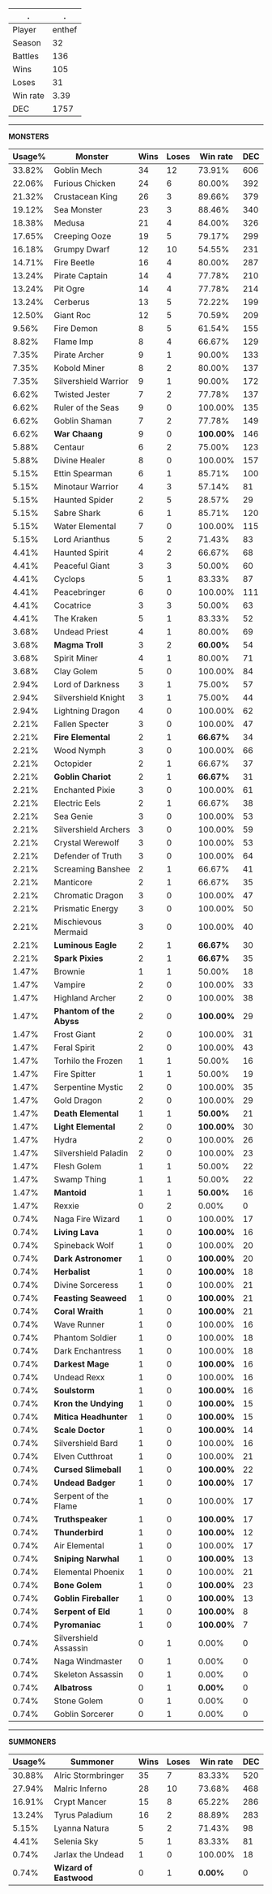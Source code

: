 .|.
|-|-
Player|enthef
Season|32
Battles|136
Wins|105
Loses|31
Win rate|3.39
DEC|1757

---
**MONSTERS**

Usage%|Monster|Wins|Loses|Win rate|DEC|
-|-|-|-|-|-|
33.82%|Goblin Mech|34|12|73.91%|606|
22.06%|Furious Chicken|24|6|80.00%|392|
21.32%|Crustacean King|26|3|89.66%|379|
19.12%|Sea Monster|23|3|88.46%|340|
18.38%|Medusa|21|4|84.00%|326|
17.65%|Creeping Ooze|19|5|79.17%|299|
16.18%|Grumpy Dwarf|12|10|54.55%|231|
14.71%|Fire Beetle|16|4|80.00%|287|
13.24%|Pirate Captain|14|4|77.78%|210|
13.24%|Pit Ogre|14|4|77.78%|214|
13.24%|Cerberus|13|5|72.22%|199|
12.50%|Giant Roc|12|5|70.59%|209|
9.56%|Fire Demon|8|5|61.54%|155|
8.82%|Flame Imp|8|4|66.67%|129|
7.35%|Pirate Archer|9|1|90.00%|133|
7.35%|Kobold Miner|8|2|80.00%|137|
7.35%|Silvershield Warrior|9|1|90.00%|172|
6.62%|Twisted Jester|7|2|77.78%|137|
6.62%|Ruler of the Seas|9|0|100.00%|135|
6.62%|Goblin Shaman|7|2|77.78%|149|
6.62%|**War Chaang**|9|0|**100.00%**|146|
5.88%|Centaur|6|2|75.00%|123|
5.88%|Divine Healer|8|0|100.00%|157|
5.15%|Ettin Spearman|6|1|85.71%|100|
5.15%|Minotaur Warrior|4|3|57.14%|81|
5.15%|Haunted Spider|2|5|28.57%|29|
5.15%|Sabre Shark|6|1|85.71%|120|
5.15%|Water Elemental|7|0|100.00%|115|
5.15%|Lord Arianthus|5|2|71.43%|83|
4.41%|Haunted Spirit|4|2|66.67%|68|
4.41%|Peaceful Giant|3|3|50.00%|60|
4.41%|Cyclops|5|1|83.33%|87|
4.41%|Peacebringer|6|0|100.00%|111|
4.41%|Cocatrice|3|3|50.00%|63|
4.41%|The Kraken|5|1|83.33%|52|
3.68%|Undead Priest|4|1|80.00%|69|
3.68%|**Magma Troll**|3|2|**60.00%**|54|
3.68%|Spirit Miner|4|1|80.00%|71|
3.68%|Clay Golem|5|0|100.00%|84|
2.94%|Lord of Darkness|3|1|75.00%|57|
2.94%|Silvershield Knight|3|1|75.00%|44|
2.94%|Lightning Dragon|4|0|100.00%|62|
2.21%|Fallen Specter|3|0|100.00%|47|
2.21%|**Fire Elemental**|2|1|**66.67%**|34|
2.21%|Wood Nymph|3|0|100.00%|66|
2.21%|Octopider|2|1|66.67%|37|
2.21%|**Goblin Chariot**|2|1|**66.67%**|31|
2.21%|Enchanted Pixie|3|0|100.00%|61|
2.21%|Electric Eels|2|1|66.67%|38|
2.21%|Sea Genie|3|0|100.00%|53|
2.21%|Silvershield Archers|3|0|100.00%|59|
2.21%|Crystal Werewolf|3|0|100.00%|53|
2.21%|Defender of Truth|3|0|100.00%|64|
2.21%|Screaming Banshee|2|1|66.67%|41|
2.21%|Manticore|2|1|66.67%|35|
2.21%|Chromatic Dragon|3|0|100.00%|47|
2.21%|Prismatic Energy|3|0|100.00%|50|
2.21%|Mischievous Mermaid|3|0|100.00%|40|
2.21%|**Luminous Eagle**|2|1|**66.67%**|30|
2.21%|**Spark Pixies**|2|1|**66.67%**|35|
1.47%|Brownie|1|1|50.00%|18|
1.47%|Vampire|2|0|100.00%|33|
1.47%|Highland Archer|2|0|100.00%|38|
1.47%|**Phantom of the Abyss**|2|0|**100.00%**|29|
1.47%|Frost Giant|2|0|100.00%|31|
1.47%|Feral Spirit|2|0|100.00%|43|
1.47%|Torhilo the Frozen|1|1|50.00%|16|
1.47%|Fire Spitter|1|1|50.00%|19|
1.47%|Serpentine Mystic|2|0|100.00%|35|
1.47%|Gold Dragon|2|0|100.00%|29|
1.47%|**Death Elemental**|1|1|**50.00%**|21|
1.47%|**Light Elemental**|2|0|**100.00%**|30|
1.47%|Hydra|2|0|100.00%|26|
1.47%|Silvershield Paladin|2|0|100.00%|23|
1.47%|Flesh Golem|1|1|50.00%|22|
1.47%|Swamp Thing|1|1|50.00%|22|
1.47%|**Mantoid**|1|1|**50.00%**|16|
1.47%|Rexxie|0|2|0.00%|0|
0.74%|Naga Fire Wizard|1|0|100.00%|17|
0.74%|**Living Lava**|1|0|**100.00%**|16|
0.74%|Spineback Wolf|1|0|100.00%|20|
0.74%|**Dark Astronomer**|1|0|**100.00%**|20|
0.74%|**Herbalist**|1|0|**100.00%**|18|
0.74%|Divine Sorceress|1|0|100.00%|21|
0.74%|**Feasting Seaweed**|1|0|**100.00%**|21|
0.74%|**Coral Wraith**|1|0|**100.00%**|21|
0.74%|Wave Runner|1|0|100.00%|16|
0.74%|Phantom Soldier|1|0|100.00%|18|
0.74%|Dark Enchantress|1|0|100.00%|18|
0.74%|**Darkest Mage**|1|0|**100.00%**|16|
0.74%|Undead Rexx|1|0|100.00%|16|
0.74%|**Soulstorm**|1|0|**100.00%**|16|
0.74%|**Kron the Undying**|1|0|**100.00%**|15|
0.74%|**Mitica Headhunter**|1|0|**100.00%**|15|
0.74%|**Scale Doctor**|1|0|**100.00%**|14|
0.74%|Silvershield Bard|1|0|100.00%|16|
0.74%|Elven Cutthroat|1|0|100.00%|21|
0.74%|**Cursed Slimeball**|1|0|**100.00%**|22|
0.74%|**Undead Badger**|1|0|**100.00%**|17|
0.74%|Serpent of the Flame|1|0|100.00%|17|
0.74%|**Truthspeaker**|1|0|**100.00%**|17|
0.74%|**Thunderbird**|1|0|**100.00%**|12|
0.74%|Air Elemental|1|0|100.00%|17|
0.74%|**Sniping Narwhal**|1|0|**100.00%**|13|
0.74%|Elemental Phoenix|1|0|100.00%|21|
0.74%|**Bone Golem**|1|0|**100.00%**|23|
0.74%|**Goblin Fireballer**|1|0|**100.00%**|13|
0.74%|**Serpent of Eld**|1|0|**100.00%**|8|
0.74%|**Pyromaniac**|1|0|**100.00%**|7|
0.74%|Silvershield Assassin|0|1|0.00%|0|
0.74%|Naga Windmaster|0|1|0.00%|0|
0.74%|Skeleton Assassin|0|1|0.00%|0|
0.74%|**Albatross**|0|1|**0.00%**|0|
0.74%|Stone Golem|0|1|0.00%|0|
0.74%|Goblin Sorcerer|0|1|0.00%|0|

---
**SUMMONERS**

Usage%|Summoner|Wins|Loses|Win rate|DEC|
-|-|-|-|-|-|
30.88%|Alric Stormbringer|35|7|83.33%|520|
27.94%|Malric Inferno|28|10|73.68%|468|
16.91%|Crypt Mancer|15|8|65.22%|286|
13.24%|Tyrus Paladium|16|2|88.89%|283|
5.15%|Lyanna Natura|5|2|71.43%|98|
4.41%|Selenia Sky|5|1|83.33%|81|
0.74%|Jarlax the Undead|1|0|100.00%|18|
0.74%|**Wizard of Eastwood**|0|1|**0.00%**|0|
